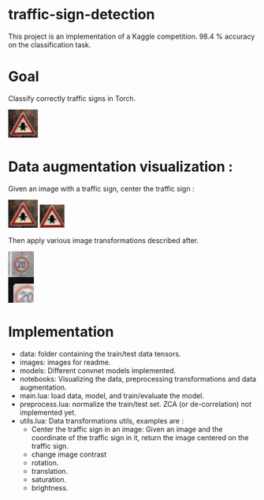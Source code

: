 # traffic-sign-detection

This project is an implementation of a Kaggle competition. 98.4 % accuracy on the classification task.

# Goal

Classify correctly traffic signs in Torch.

![Image not found](images/traffic-sign-1.png "Data example")

# Data augmentation visualization :

Given an image with a traffic sign, center the traffic sign :

![Image not found](images/traffic-sign-1.png "Before Centering")
![Image not found](images/traffic-sign-1-centered.png "After Centering")

Then apply various image transformations described after.

![Image not found](images/traffic-sign-2.png "After Centering")

# Implementation

* data: folder containing the train/test data tensors.
* images: images for readme.
* models: Different convnet models implemented.
* notebooks: Visualizing the data, preprocessing transformations and data augmentation.
* main.lua: load data, model, and train/evaluate the model.
* preprocess.lua: normalize the train/test set. ZCA (or de-correlation) not implemented yet.
* utils.lua: Data transformations utils, examples are :
  * Center the traffic sign in an image: Given an image and the coordinate of the traffic sign in it, return the image centered on the traffic sign.
  * change image contrast
  * rotation.
  * translation.
  * saturation.
  * brightness.
